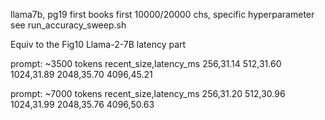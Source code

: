 llama7b, pg19 first books first 10000/20000 chs, specific hyperparameter see run_accuracy_sweep.sh

Equiv to the Fig10 Llama-2-7B latency part

prompt: ~3500 tokens
recent_size,latency_ms
256,31.14
512,31.60
1024,31.89
2048,35.70
4096,45.21

prompt: ~7000 tokens
recent_size,latency_ms
256,31.20
512,30.96
1024,31.99
2048,35.76
4096,50.63

